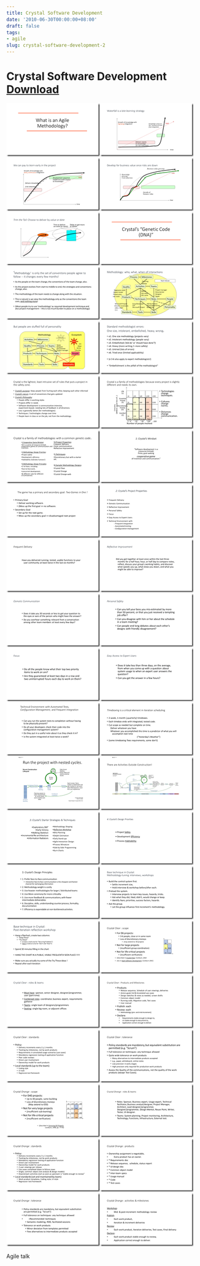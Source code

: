 ```yaml
---
title: Crystal Software Development
date: '2010-06-30T00:00:00+08:00'
draft: false
tags:
- agile
slug: crystal-software-development-2
---
```


# Crystal Software Development [Download](https://raw.githubusercontent.com/chrismckelt/chrismckelt.github.io/master/_posts/posts/images/2010/06/Crystal.pptx)

[![Slide1](https://raw.githubusercontent.com/chrismckelt/chrismckelt.github.io/master/_posts/posts/images/Slide1_thumb.png "Slide1")](https://raw.githubusercontent.com/chrismckelt/chrismckelt.github.io/master/_posts/posts/images/2018/08/Slide1.png)[![Slide2](https://raw.githubusercontent.com/chrismckelt/chrismckelt.github.io/master/_posts/posts/images/Slide2_thumb.png "Slide2")](https://raw.githubusercontent.com/chrismckelt/chrismckelt.github.io/master/_posts/posts/images/2018/08/Slide2.png)[![Slide3](https://raw.githubusercontent.com/chrismckelt/chrismckelt.github.io/master/_posts/posts/images/Slide3_thumb.png "Slide3")](https://raw.githubusercontent.com/chrismckelt/chrismckelt.github.io/master/_posts/posts/images/2018/08/Slide3.png)[![Slide4](https://raw.githubusercontent.com/chrismckelt/chrismckelt.github.io/master/_posts/posts/images/Slide4_thumb.png "Slide4")](https://raw.githubusercontent.com/chrismckelt/chrismckelt.github.io/master/_posts/posts/images/2018/08/Slide4.png)[![Slide5](https://raw.githubusercontent.com/chrismckelt/chrismckelt.github.io/master/_posts/posts/images/Slide5_thumb.png "Slide5")](https://raw.githubusercontent.com/chrismckelt/chrismckelt.github.io/master/_posts/posts/images/2018/08/Slide5.png)[![Slide6](https://raw.githubusercontent.com/chrismckelt/chrismckelt.github.io/master/_posts/posts/images/Slide6_thumb.png "Slide6")](https://raw.githubusercontent.com/chrismckelt/chrismckelt.github.io/master/_posts/posts/images/2018/08/Slide6.png)[![Slide7](https://raw.githubusercontent.com/chrismckelt/chrismckelt.github.io/master/_posts/posts/images/Slide7_thumb.png "Slide7")](https://raw.githubusercontent.com/chrismckelt/chrismckelt.github.io/master/_posts/posts/images/2018/08/Slide7.png)[![Slide8](https://raw.githubusercontent.com/chrismckelt/chrismckelt.github.io/master/_posts/posts/images/Slide8_thumb.png "Slide8")](https://raw.githubusercontent.com/chrismckelt/chrismckelt.github.io/master/_posts/posts/images/2018/08/Slide8.png)[![Slide9](https://raw.githubusercontent.com/chrismckelt/chrismckelt.github.io/master/_posts/posts/images/Slide9_thumb.png "Slide9")](https://raw.githubusercontent.com/chrismckelt/chrismckelt.github.io/master/_posts/posts/images/2018/08/Slide9.png)[![Slide10](https://raw.githubusercontent.com/chrismckelt/chrismckelt.github.io/master/_posts/posts/images/Slide10_thumb.png "Slide10")](https://raw.githubusercontent.com/chrismckelt/chrismckelt.github.io/master/_posts/posts/images/2018/08/Slide10.png)[![Slide11](https://raw.githubusercontent.com/chrismckelt/chrismckelt.github.io/master/_posts/posts/images/Slide11_thumb.png "Slide11")](https://raw.githubusercontent.com/chrismckelt/chrismckelt.github.io/master/_posts/posts/images/2018/08/Slide11.png)[![Slide12](https://raw.githubusercontent.com/chrismckelt/chrismckelt.github.io/master/_posts/posts/images/Slide12_thumb.png "Slide12")](https://raw.githubusercontent.com/chrismckelt/chrismckelt.github.io/master/_posts/posts/images/2018/08/Slide12.png)[![Slide13](https://raw.githubusercontent.com/chrismckelt/chrismckelt.github.io/master/_posts/posts/images/Slide13_thumb.png "Slide13")](https://raw.githubusercontent.com/chrismckelt/chrismckelt.github.io/master/_posts/posts/images/2018/08/Slide13.png)[![Slide14](https://raw.githubusercontent.com/chrismckelt/chrismckelt.github.io/master/_posts/posts/images/Slide14_thumb.png "Slide14")](https://raw.githubusercontent.com/chrismckelt/chrismckelt.github.io/master/_posts/posts/images/2018/08/Slide14.png)[![Slide15](https://raw.githubusercontent.com/chrismckelt/chrismckelt.github.io/master/_posts/posts/images/Slide15_thumb.png "Slide15")](https://raw.githubusercontent.com/chrismckelt/chrismckelt.github.io/master/_posts/posts/images/2018/08/Slide15.png)[![Slide16](https://raw.githubusercontent.com/chrismckelt/chrismckelt.github.io/master/_posts/posts/images/Slide16_thumb.png "Slide16")](https://raw.githubusercontent.com/chrismckelt/chrismckelt.github.io/master/_posts/posts/images/2018/08/Slide16.png)[![Slide17](https://raw.githubusercontent.com/chrismckelt/chrismckelt.github.io/master/_posts/posts/images/Slide17_thumb.png "Slide17")](https://raw.githubusercontent.com/chrismckelt/chrismckelt.github.io/master/_posts/posts/images/2018/08/Slide17.png)[![Slide18](https://raw.githubusercontent.com/chrismckelt/chrismckelt.github.io/master/_posts/posts/images/Slide18_thumb.png "Slide18")](https://raw.githubusercontent.com/chrismckelt/chrismckelt.github.io/master/_posts/posts/images/2018/08/Slide18.png)[![Slide19](https://raw.githubusercontent.com/chrismckelt/chrismckelt.github.io/master/_posts/posts/images/Slide19_thumb.png "Slide19")](https://raw.githubusercontent.com/chrismckelt/chrismckelt.github.io/master/_posts/posts/images/2018/08/Slide19.png)[![Slide20](https://raw.githubusercontent.com/chrismckelt/chrismckelt.github.io/master/_posts/posts/images/Slide20_thumb.png "Slide20")](https://raw.githubusercontent.com/chrismckelt/chrismckelt.github.io/master/_posts/posts/images/2018/08/Slide20.png)[![Slide21](https://raw.githubusercontent.com/chrismckelt/chrismckelt.github.io/master/_posts/posts/images/Slide21_thumb.png "Slide21")](https://raw.githubusercontent.com/chrismckelt/chrismckelt.github.io/master/_posts/posts/images/2018/08/Slide21.png)[![Slide22](https://raw.githubusercontent.com/chrismckelt/chrismckelt.github.io/master/_posts/posts/images/Slide22_thumb.png "Slide22")](https://raw.githubusercontent.com/chrismckelt/chrismckelt.github.io/master/_posts/posts/images/2018/08/Slide22.png)[![Slide23](https://raw.githubusercontent.com/chrismckelt/chrismckelt.github.io/master/_posts/posts/images/Slide23_thumb.png "Slide23")](https://raw.githubusercontent.com/chrismckelt/chrismckelt.github.io/master/_posts/posts/images/2018/08/Slide23.png)[![Slide24](https://raw.githubusercontent.com/chrismckelt/chrismckelt.github.io/master/_posts/posts/images/Slide24_thumb.png "Slide24")](https://raw.githubusercontent.com/chrismckelt/chrismckelt.github.io/master/_posts/posts/images/2018/08/Slide24.png)[![Slide25](https://raw.githubusercontent.com/chrismckelt/chrismckelt.github.io/master/_posts/posts/images/Slide25_thumb.png "Slide25")](https://raw.githubusercontent.com/chrismckelt/chrismckelt.github.io/master/_posts/posts/images/2018/08/Slide25.png)[![Slide26](https://raw.githubusercontent.com/chrismckelt/chrismckelt.github.io/master/_posts/posts/images/Slide26_thumb.png "Slide26")](https://raw.githubusercontent.com/chrismckelt/chrismckelt.github.io/master/_posts/posts/images/2018/08/Slide26.png)[![Slide27](https://raw.githubusercontent.com/chrismckelt/chrismckelt.github.io/master/_posts/posts/images/Slide27_thumb.png "Slide27")](https://raw.githubusercontent.com/chrismckelt/chrismckelt.github.io/master/_posts/posts/images/2018/08/Slide27.png)[![Slide28](https://raw.githubusercontent.com/chrismckelt/chrismckelt.github.io/master/_posts/posts/images/Slide28_thumb.png "Slide28")](https://raw.githubusercontent.com/chrismckelt/chrismckelt.github.io/master/_posts/posts/images/2018/08/Slide28.png)[![Slide29](https://raw.githubusercontent.com/chrismckelt/chrismckelt.github.io/master/_posts/posts/images/Slide29_thumb.png "Slide29")](https://raw.githubusercontent.com/chrismckelt/chrismckelt.github.io/master/_posts/posts/images/2018/08/Slide29.png)[![Slide30](https://raw.githubusercontent.com/chrismckelt/chrismckelt.github.io/master/_posts/posts/images/Slide30_thumb.png "Slide30")](https://raw.githubusercontent.com/chrismckelt/chrismckelt.github.io/master/_posts/posts/images/2018/08/Slide30.png)[![Slide31](https://raw.githubusercontent.com/chrismckelt/chrismckelt.github.io/master/_posts/posts/images/Slide31_thumb.png "Slide31")](https://raw.githubusercontent.com/chrismckelt/chrismckelt.github.io/master/_posts/posts/images/2018/08/Slide31.png)[![Slide32](https://raw.githubusercontent.com/chrismckelt/chrismckelt.github.io/master/_posts/posts/images/Slide32_thumb.png "Slide32")](https://raw.githubusercontent.com/chrismckelt/chrismckelt.github.io/master/_posts/posts/images/2018/08/Slide32.png)[![Slide33](https://raw.githubusercontent.com/chrismckelt/chrismckelt.github.io/master/_posts/posts/images/Slide33_thumb.png "Slide33")](https://raw.githubusercontent.com/chrismckelt/chrismckelt.github.io/master/_posts/posts/images/2018/08/Slide33.png)[![Slide34](https://raw.githubusercontent.com/chrismckelt/chrismckelt.github.io/master/_posts/posts/images/Slide34_thumb.png "Slide34")](https://raw.githubusercontent.com/chrismckelt/chrismckelt.github.io/master/_posts/posts/images/2018/08/Slide34.png)[![Slide35](https://raw.githubusercontent.com/chrismckelt/chrismckelt.github.io/master/_posts/posts/images/Slide35_thumb.png "Slide35")](https://raw.githubusercontent.com/chrismckelt/chrismckelt.github.io/master/_posts/posts/images/2018/08/Slide35.png)[![Slide36](https://raw.githubusercontent.com/chrismckelt/chrismckelt.github.io/master/_posts/posts/images/Slide36_thumb.png "Slide36")](https://raw.githubusercontent.com/chrismckelt/chrismckelt.github.io/master/_posts/posts/images/2018/08/Slide36.png)[![Slide37](https://raw.githubusercontent.com/chrismckelt/chrismckelt.github.io/master/_posts/posts/images/Slide37_thumb.png "Slide37")](https://raw.githubusercontent.com/chrismckelt/chrismckelt.github.io/master/_posts/posts/images/2018/08/Slide37.png)[![Slide38](https://raw.githubusercontent.com/chrismckelt/chrismckelt.github.io/master/_posts/posts/images/Slide38_thumb.png "Slide38")](https://raw.githubusercontent.com/chrismckelt/chrismckelt.github.io/master/_posts/posts/images/2018/08/Slide38.png)[![Slide39](https://raw.githubusercontent.com/chrismckelt/chrismckelt.github.io/master/_posts/posts/images/Slide39_thumb.png "Slide39")](https://raw.githubusercontent.com/chrismckelt/chrismckelt.github.io/master/_posts/posts/images/2018/08/Slide39.png)[![Slide40](https://raw.githubusercontent.com/chrismckelt/chrismckelt.github.io/master/_posts/posts/images/Slide40_thumb.png "Slide40")](https://raw.githubusercontent.com/chrismckelt/chrismckelt.github.io/master/_posts/posts/images/2018/08/Slide40.png)[![Slide41](https://raw.githubusercontent.com/chrismckelt/chrismckelt.github.io/master/_posts/posts/images/Slide41_thumb.png "Slide41")](https://raw.githubusercontent.com/chrismckelt/chrismckelt.github.io/master/_posts/posts/images/2018/08/Slide41.png)[![Slide42](https://raw.githubusercontent.com/chrismckelt/chrismckelt.github.io/master/_posts/posts/images/Slide42_thumb.png "Slide42")](https://raw.githubusercontent.com/chrismckelt/chrismckelt.github.io/master/_posts/posts/images/2018/08/Slide42.png)

Agile talk
